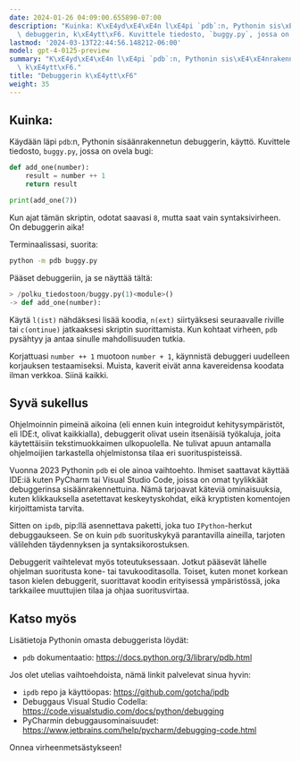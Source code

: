 ```yaml
---
date: 2024-01-26 04:09:00.655890-07:00
description: "Kuinka: K\xE4yd\xE4\xE4n l\xE4pi `pdb`:n, Pythonin sis\xE4\xE4nrakennetun\
  \ debuggerin, k\xE4ytt\xF6. Kuvittele tiedosto, `buggy.py`, jossa on ovela bugi."
lastmod: '2024-03-13T22:44:56.148212-06:00'
model: gpt-4-0125-preview
summary: "K\xE4yd\xE4\xE4n l\xE4pi `pdb`:n, Pythonin sis\xE4\xE4nrakennetun debuggerin,\
  \ k\xE4ytt\xF6."
title: "Debuggerin k\xE4ytt\xF6"
weight: 35
---
```


## Kuinka:
Käydään läpi `pdb`:n, Pythonin sisäänrakennetun debuggerin, käyttö. Kuvittele tiedosto, `buggy.py`, jossa on ovela bugi:

```Python
def add_one(number):
    result = number ++ 1
    return result

print(add_one(7))
```

Kun ajat tämän skriptin, odotat saavasi `8`, mutta saat vain syntaksivirheen. On debuggerin aika!

Terminaalissasi, suorita:
```bash
python -m pdb buggy.py
```

Pääset debuggeriin, ja se näyttää tältä:
```Python
> /polku_tiedostoon/buggy.py(1)<module>()
-> def add_one(number):
```

Käytä `l(ist)` nähdäksesi lisää koodia, `n(ext)` siirtyäksesi seuraavalle riville tai `c(ontinue)` jatkaaksesi skriptin suorittamista. Kun kohtaat virheen, `pdb` pysähtyy ja antaa sinulle mahdollisuuden tutkia.

Korjattuasi `number ++ 1` muotoon `number + 1`, käynnistä debuggeri uudelleen korjauksen testaamiseksi.
Muista, kaverit eivät anna kavereidensa koodata ilman verkkoa. Siinä kaikki.

## Syvä sukellus
Ohjelmoinnin pimeinä aikoina (eli ennen kuin integroidut kehitysympäristöt, eli IDE:t, olivat kaikkialla), debuggerit olivat usein itsenäisiä työkaluja, joita käytettäisiin tekstimuokkaimen ulkopuolella. Ne tulivat apuun antamalla ohjelmoijien tarkastella ohjelmistonsa tilaa eri suorituspisteissä.

Vuonna 2023 Pythonin `pdb` ei ole ainoa vaihtoehto. Ihmiset saattavat käyttää IDE:iä kuten PyCharm tai Visual Studio Code, joissa on omat tyylikkäät debuggerinsa sisäänrakennettuina. Nämä tarjoavat käteviä ominaisuuksia, kuten klikkauksella asetettavat keskeytyskohdat, eikä kryptisten komentojen kirjoittamista tarvita.

Sitten on `ipdb`, pip:llä asennettava paketti, joka tuo `IPython`-herkut debuggaukseen. Se on kuin `pdb` suorituskykyä parantavilla aineilla, tarjoten välilehden täydennyksen ja syntaksikorostuksen.

Debuggerit vaihtelevat myös toteutuksessaan. Jotkut pääsevät lähelle ohjelman suoritusta kone- tai tavukooditasolla. Toiset, kuten monet korkean tason kielen debuggerit, suorittavat koodin erityisessä ympäristössä, joka tarkkailee muuttujien tilaa ja ohjaa suoritusvirtaa.

## Katso myös
Lisätietoja Pythonin omasta debuggerista löydät:
- `pdb` dokumentaatio: https://docs.python.org/3/library/pdb.html

Jos olet utelias vaihtoehdoista, nämä linkit palvelevat sinua hyvin:
- `ipdb` repo ja käyttöopas: https://github.com/gotcha/ipdb
- Debuggaus Visual Studio Codella: https://code.visualstudio.com/docs/python/debugging
- PyCharmin debuggausominaisuudet: https://www.jetbrains.com/help/pycharm/debugging-code.html

Onnea virheenmetsästykseen!
